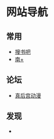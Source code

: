 # 网站导航
## 常用
* [搜书吧](http://8.bixushoucang.com:2888/b/u1u2u3.html?122)
* [南+](https://www.south-plus.net/)
## 论坛
* [真后宫动漫](http://154.209.74.31/)
## 发现
* [](https://www.hmoegirl.com/Mainpage)

